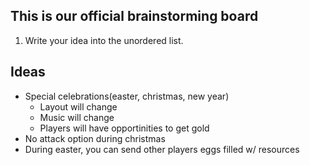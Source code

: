 ## This is our official brainstorming board ##
1. Write your idea into the unordered list.
## Ideas ##
+ Special celebrations(easter, christmas, new year)
	- Layout will change
	- Music will change
	- Players will have opportinities to get gold
+ No attack option during christmas
+ During easter, you can send other players eggs filled w/ resources

